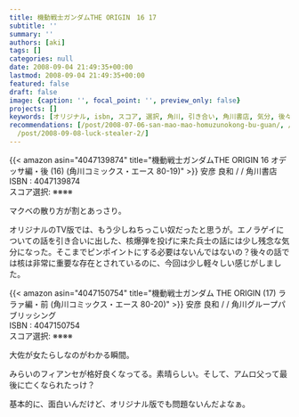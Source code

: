 ```yaml
---
title: 機動戦士ガンダムTHE ORIGIN　16 17
subtitle: ''
summary: ''
authors: [aki]
tags: []
categories: null
date: 2008-09-04 21:49:35+00:00
lastmod: 2008-09-04 21:49:35+00:00
featured: false
draft: false
image: {caption: '', focal_point: '', preview_only: false}
projects: []
keywords: [オリジナル, isbn, スコア, 選択, 角川, 引き合い, 角川書店, 気分, 後々, ない]
recommendations: [/post/2008-07-06-san-mao-mao-homuzunokong-bu-guan/, /post/2008-09-10-enzieruhato-27/,
  /post/2008-09-08-luck-stealer-2/]
---
```

{{< amazon asin="4047139874" title="機動戦士ガンダムTHE ORIGIN 16 オデッサ編・後 (16) (角川コミックス・エース 80-19)" >}}
安彦 良和 / / 角川書店  
ISBN : 4047139874  
スコア選択: ※※※※  
  
マクベの散り方が割とあっさり。  
  
オリジナルのTV版では、もう少しねちっこい奴だったと思うが。エノラゲイについての話を引き合いに出した、核爆弾を投げに来た兵士の話には少し残念な気分になった。そこまでピンポイントにする必要はないんではないの？後々の話では核は非常に重要な存在とされているのに、今回は少し軽々しい感じがしました。  
  
 {{< amazon asin="4047150754" title="機動戦士ガンダム THE ORIGIN (17) ララァ編・前 (角川コミックス・エース 80-20)" >}}
安彦 良和 / / 角川グループパブリッシング  
ISBN : 4047150754  
スコア選択: ※※※※  
  
大佐が女たらしなのがわかる瞬間。  
  
みらいのフィアンセが格好良くなってる。素晴らしい。そして、アムロ父って最後に亡くなられたっけ？  
  
基本的に、面白いんだけど、オリジナル版でも問題ないんだよなぁ。



